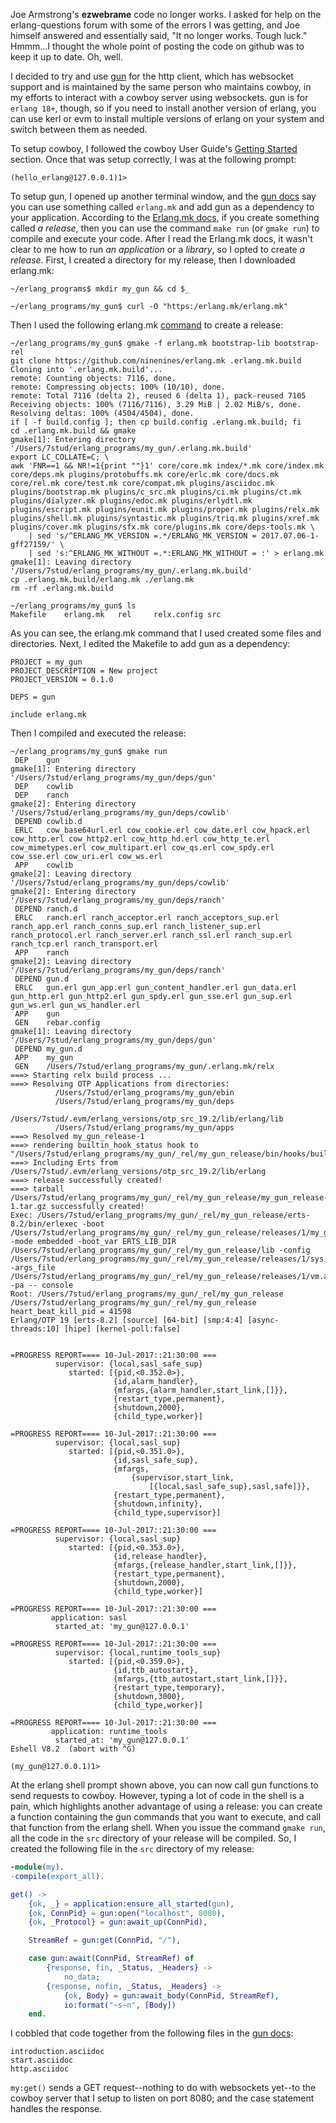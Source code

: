 Joe Armstrong's **ezwebrame** code no longer works.  I asked for help on the erlang-questions forum with some of the errors I was getting, and Joe himself answered and essentially said, "It no longer works.  Tough luck."  Hmmm...I thought the whole point of posting the code on github was to keep it up to date.  Oh, well.

I decided to try and use [gun](https://github.com/ninenines/gun) for the http client, which has websocket support and is maintained by the same person who maintains cowboy, in my efforts to interact with a cowboy server using websockets.  gun is for `erlang 18+`, though, so if you need to install another version of erlang, you can use kerl or evm to install multiple versions of erlang on your system and switch between them as needed.

To setup cowboy, I followed the cowboy User Guide's [Getting Started](https://ninenines.eu/docs/en/cowboy/2.0/guide/getting_started/) section. Once that was setup correctly, I was at the following prompt:

`(hello_erlang@127.0.0.1)1>`

To setup gun, I opened up another terminal window, and the [gun docs](https://github.com/ninenines/gun/blob/master/doc/src/guide/start.asciidoc) say you can use something called `erlang.mk` and add gun as a dependency to your application.  According to the [Erlang.mk docs](https://erlang.mk/guide/getting_started.html#_getting_started_with_otp_releases), if you create something called _a release_, then you can use the command `make run` (or `gmake run`) to compile and execute your code. After I read the Erlang.mk docs, it wasn't clear to me how to run _an application_ or a _library_, so I opted to create _a release_.  First, I created a directory for my release, then I downloaded erlang.mk:

```
~/erlang_programs$ mkdir my_gun && cd $_

~/erlang_programs/my_gun$ curl -O "https:/erlang.mk/erlang.mk"   
```

Then I used the following erlang.mk [command](https://erlang.mk/guide/getting_started.html#_getting_started_with_otp_releases) to create a release:

```
~/erlang_programs/my_gun$ gmake -f erlang.mk bootstrap-lib bootstrap-rel
git clone https://github.com/ninenines/erlang.mk .erlang.mk.build
Cloning into '.erlang.mk.build'...
remote: Counting objects: 7116, done.
remote: Compressing objects: 100% (10/10), done.
remote: Total 7116 (delta 2), reused 6 (delta 1), pack-reused 7105
Receiving objects: 100% (7116/7116), 3.29 MiB | 2.02 MiB/s, done.
Resolving deltas: 100% (4504/4504), done.
if [ -f build.config ]; then cp build.config .erlang.mk.build; fi
cd .erlang.mk.build && gmake
gmake[1]: Entering directory '/Users/7stud/erlang_programs/my_gun/.erlang.mk.build'
export LC_COLLATE=C; \
awk 'FNR==1 && NR!=1{print ""}1' core/core.mk index/*.mk core/index.mk core/deps.mk plugins/protobuffs.mk core/erlc.mk core/docs.mk core/rel.mk core/test.mk core/compat.mk plugins/asciidoc.mk plugins/bootstrap.mk plugins/c_src.mk plugins/ci.mk plugins/ct.mk plugins/dialyzer.mk plugins/edoc.mk plugins/erlydtl.mk plugins/escript.mk plugins/eunit.mk plugins/proper.mk plugins/relx.mk plugins/shell.mk plugins/syntastic.mk plugins/triq.mk plugins/xref.mk plugins/cover.mk plugins/sfx.mk core/plugins.mk core/deps-tools.mk \
	| sed 's/^ERLANG_MK_VERSION =.*/ERLANG_MK_VERSION = 2017.07.06-1-gff27159/' \
	| sed 's:^ERLANG_MK_WITHOUT =.*:ERLANG_MK_WITHOUT = :' > erlang.mk
gmake[1]: Leaving directory '/Users/7stud/erlang_programs/my_gun/.erlang.mk.build'
cp .erlang.mk.build/erlang.mk ./erlang.mk
rm -rf .erlang.mk.build

~/erlang_programs/my_gun$ ls
Makefile	erlang.mk	rel		relx.config	src
```
As you can see, the erlang.mk command that I used created some files and directories.  Next, I edited the Makefile to add gun as a dependency:

```make
PROJECT = my_gun
PROJECT_DESCRIPTION = New project
PROJECT_VERSION = 0.1.0

DEPS = gun

include erlang.mk
```

Then I compiled and executed the release:

```
~/erlang_programs/my_gun$ gmake run
 DEP    gun
gmake[1]: Entering directory '/Users/7stud/erlang_programs/my_gun/deps/gun'
 DEP    cowlib
 DEP    ranch
gmake[2]: Entering directory '/Users/7stud/erlang_programs/my_gun/deps/cowlib'
 DEPEND cowlib.d
 ERLC   cow_base64url.erl cow_cookie.erl cow_date.erl cow_hpack.erl cow_http.erl cow_http2.erl cow_http_hd.erl cow_http_te.erl cow_mimetypes.erl cow_multipart.erl cow_qs.erl cow_spdy.erl cow_sse.erl cow_uri.erl cow_ws.erl
 APP    cowlib
gmake[2]: Leaving directory '/Users/7stud/erlang_programs/my_gun/deps/cowlib'
gmake[2]: Entering directory '/Users/7stud/erlang_programs/my_gun/deps/ranch'
 DEPEND ranch.d
 ERLC   ranch.erl ranch_acceptor.erl ranch_acceptors_sup.erl ranch_app.erl ranch_conns_sup.erl ranch_listener_sup.erl ranch_protocol.erl ranch_server.erl ranch_ssl.erl ranch_sup.erl ranch_tcp.erl ranch_transport.erl
 APP    ranch
gmake[2]: Leaving directory '/Users/7stud/erlang_programs/my_gun/deps/ranch'
 DEPEND gun.d
 ERLC   gun.erl gun_app.erl gun_content_handler.erl gun_data.erl gun_http.erl gun_http2.erl gun_spdy.erl gun_sse.erl gun_sup.erl gun_ws.erl gun_ws_handler.erl
 APP    gun
 GEN    rebar.config
gmake[1]: Leaving directory '/Users/7stud/erlang_programs/my_gun/deps/gun'
 DEPEND my_gun.d
 APP    my_gun
 GEN    /Users/7stud/erlang_programs/my_gun/.erlang.mk/relx
===> Starting relx build process ...
===> Resolving OTP Applications from directories:
          /Users/7stud/erlang_programs/my_gun/ebin
          /Users/7stud/erlang_programs/my_gun/deps
          /Users/7stud/.evm/erlang_versions/otp_src_19.2/lib/erlang/lib
          /Users/7stud/erlang_programs/my_gun/apps
===> Resolved my_gun_release-1
===> rendering builtin_hook_status hook to "/Users/7stud/erlang_programs/my_gun/_rel/my_gun_release/bin/hooks/builtin/status"
===> Including Erts from /Users/7stud/.evm/erlang_versions/otp_src_19.2/lib/erlang
===> release successfully created!
===> tarball /Users/7stud/erlang_programs/my_gun/_rel/my_gun_release/my_gun_release-1.tar.gz successfully created!
Exec: /Users/7stud/erlang_programs/my_gun/_rel/my_gun_release/erts-8.2/bin/erlexec -boot /Users/7stud/erlang_programs/my_gun/_rel/my_gun_release/releases/1/my_gun_release -mode embedded -boot_var ERTS_LIB_DIR /Users/7stud/erlang_programs/my_gun/_rel/my_gun_release/lib -config /Users/7stud/erlang_programs/my_gun/_rel/my_gun_release/releases/1/sys.config -args_file /Users/7stud/erlang_programs/my_gun/_rel/my_gun_release/releases/1/vm.args -pa -- console
Root: /Users/7stud/erlang_programs/my_gun/_rel/my_gun_release
/Users/7stud/erlang_programs/my_gun/_rel/my_gun_release
heart_beat_kill_pid = 41598
Erlang/OTP 19 [erts-8.2] [source] [64-bit] [smp:4:4] [async-threads:10] [hipe] [kernel-poll:false]


=PROGRESS REPORT==== 10-Jul-2017::21:30:00 ===
          supervisor: {local,sasl_safe_sup}
             started: [{pid,<0.352.0>},
                       {id,alarm_handler},
                       {mfargs,{alarm_handler,start_link,[]}},
                       {restart_type,permanent},
                       {shutdown,2000},
                       {child_type,worker}]

=PROGRESS REPORT==== 10-Jul-2017::21:30:00 ===
          supervisor: {local,sasl_sup}
             started: [{pid,<0.351.0>},
                       {id,sasl_safe_sup},
                       {mfargs,
                           {supervisor,start_link,
                               [{local,sasl_safe_sup},sasl,safe]}},
                       {restart_type,permanent},
                       {shutdown,infinity},
                       {child_type,supervisor}]

=PROGRESS REPORT==== 10-Jul-2017::21:30:00 ===
          supervisor: {local,sasl_sup}
             started: [{pid,<0.353.0>},
                       {id,release_handler},
                       {mfargs,{release_handler,start_link,[]}},
                       {restart_type,permanent},
                       {shutdown,2000},
                       {child_type,worker}]

=PROGRESS REPORT==== 10-Jul-2017::21:30:00 ===
         application: sasl
          started_at: 'my_gun@127.0.0.1'

=PROGRESS REPORT==== 10-Jul-2017::21:30:00 ===
          supervisor: {local,runtime_tools_sup}
             started: [{pid,<0.359.0>},
                       {id,ttb_autostart},
                       {mfargs,{ttb_autostart,start_link,[]}},
                       {restart_type,temporary},
                       {shutdown,3000},
                       {child_type,worker}]

=PROGRESS REPORT==== 10-Jul-2017::21:30:00 ===
         application: runtime_tools
          started_at: 'my_gun@127.0.0.1'
Eshell V8.2  (abort with ^G)

(my_gun@127.0.0.1)1> 
```
At the erlang shell prompt shown above, you can now call gun functions to send requests to cowboy.  However, typing a lot of code in the shell is a pain, which highlights another advantage of using a release: you can create a function containing the gun commands that you want to execute, and call that function from the erlang shell.   When you issue the command `gmake run`, all the code in the `src` directory of your release will be compiled.  So, I created the following file in the `src` directory of my release:

```erlang
-module(my).
-compile(export_all).

get() ->
    {ok, _} = application:ensure_all_started(gun),
    {ok, ConnPid} = gun:open("localhost", 8080),
    {ok, _Protocol} = gun:await_up(ConnPid),

    StreamRef = gun:get(ConnPid, "/"),

    case gun:await(ConnPid, StreamRef) of
        {response, fin, _Status, _Headers} ->
            no_data;
        {response, nofin, _Status, _Headers} ->
            {ok, Body} = gun:await_body(ConnPid, StreamRef),
            io:format("~s~n", [Body])
    end.
```

I cobbled that code together from the following files in the [gun docs](https://github.com/ninenines/gun/tree/master/doc/src/guide):
```
introduction.asciidoc
start.asciidoc
http.asciidoc
```

`my:get()` sends a GET request--nothing to do with websockets yet--to the cowboy server that I setup to listen on port 8080; and the case statement handles the response.  





